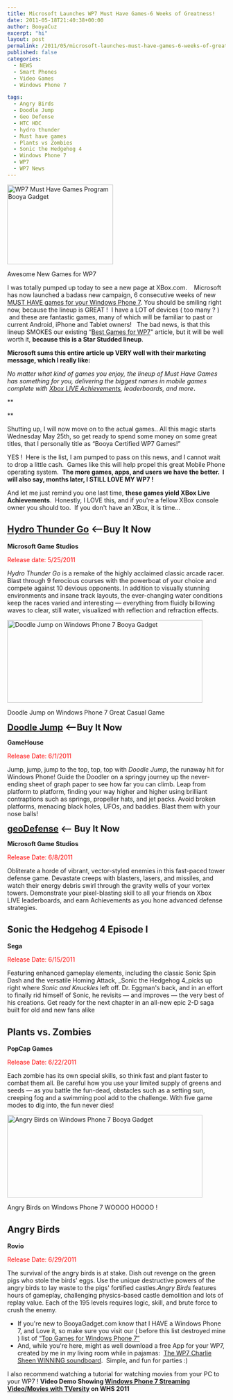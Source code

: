 ```yaml
---
title: Microsoft Launches WP7 Must Have Games-6 Weeks of Greatness!
date: 2011-05-18T21:40:38+00:00
author: BooyaCuz
excerpt: "hi"
layout: post
permalink: /2011/05/microsoft-launches-must-have-games-6-weeks-of-greatness.html
published: false
categories:
  - NEWS
  - Smart Phones
  - Video Games
  - Windows Phone 7

tags:
  - Angry Birds
  - Doodle Jump
  - Geo Defense
  - HTC HDC
  - hydro thunder
  - Must have games
  - Plants vs Zombies
  - Sonic the Hedgehog 4
  - Windows Phone 7
  - WP7
  - WP7 News
---
```

<div id="attachment_4579" style="width: 254px" class="wp-caption alignleft">
  <img class="size-full wp-image-4579" title="WP7 Must Have Games Logo" src="http://www.booyagadget.com/wp-content/uploads/2011/05/WP7-Must-Have-Games-Logo.png" alt="WP7 Must Have Games Program Booya Gadget" width="244" height="183" />
  
  <p class="wp-caption-text">
    Awesome New Games for WP7
  </p>
</div>

I was totally pumped up today to see a new page at XBox.com.    Microsoft has now launched a badass new campaign, 6 consecutive weeks of new <a title="Link to Microsoft Must Have Games Page ! AWESOME" href="http://www.xbox.com/en-US/Live/Mobile/MustHaveGames/home" target="_blank">MUST HAVE games for your Windows Phone 7</a>. You should be smiling right now, because the lineup is GREAT !  I have a LOT of devices ( too many ? )  and these are fantastic games, many of which will be familiar to past or current Android, iPhone and Tablet owners!   The bad news, is that this lineup SMOKES our existing &#8220;<a title="best games for wp7" href="http://www.booyagadget.com/2011/03/top-7-best-windows-phone-7-games.html" target="_blank">Best Games for WP7</a>&#8221; article, but it will be well worth it, **because this is a Star Studded lineup**.

**Microsoft sums this entire article up VERY well with their marketing message, which I really like:**

_No matter what kind of games you enjoy, the lineup of Must Have Games has something for you, delivering the biggest names in mobile games complete with <span style="text-decoration: underline;">Xbox LIVE Achievements</span>, leaderboards, and more_**.**

**
  
** 

Shutting up, I will now move on to the actual games.. All this magic starts Wednesday May 25th, so get ready to spend some money on some great titles, that I personally title as &#8220;Booya Certified WP7 Games!&#8221;

YES !  Here is the list, I am pumped to pass on this news, and I cannot wait to drop a little cash.  Games like this will help propel this great Mobile Phone operating system.  **The more games, apps, and users we have the better.  I will also say, months later, I STILL LOVE MY WP7 !**

And let me just remind you one last time, **these games yield XBox Live Achievements**.  Honestly, I LOVE this, and if you're a fellow XBox console owner you should too.  If you don't have an XBox, it is time&#8230;

## [Hydro Thunder Go](zune://navigate/?phoneappid=c4f42a26-e64a-e011-854c-00237de2db9e "Download Hydro Thunder Go for WP7 NOW") <&#8211;Buy It Now

**Microsoft Game Studios**
  
<span style="color: #ff0000;">Release date: 5/25/2011</span>

_Hydro Thunder Go_ is a remake of the highly acclaimed classic arcade racer. Blast through 9 ferocious courses with the powerboat of your choice and compete against 10 devious opponents. In addition to visually stunning environments and insane track layouts, the ever-changing water conditions keep the races varied and interesting &#8212; everything from fluidly billowing waves to clear, still water, visualized with reflection and refraction effects.

<div id="attachment_4581" style="width: 460px" class="wp-caption aligncenter">
  <img class="size-full wp-image-4581" title="Doodle Jump on Windows Phone 7 Booya Gadget" src="http://www.booyagadget.com/wp-content/uploads/2011/05/Doodle-Jump-on-Windows-Phone-7-Booya-Gadget.png" alt="Doodle Jump on Windows Phone 7 Booya Gadget" width="450" height="190" srcset="http://www.booyagadget.com/wp-content/uploads/2011/05/Doodle-Jump-on-Windows-Phone-7-Booya-Gadget.png 450w, http://www.booyagadget.com/wp-content/uploads/2011/05/Doodle-Jump-on-Windows-Phone-7-Booya-Gadget-300x126.png 300w" sizes="(max-width: 450px) 100vw, 450px" />
  
  <p class="wp-caption-text">
    Doodle Jump on Windows Phone 7 Great Casual Game
  </p>
</div>

<span style="font-size: 20px; font-weight: bold;"><a title="Buy Doodle Jump WP7 Now !" href="zune://navigate/?phoneappid=3a1fabb3-4a70-e011-81d2-78e7d1fa76f8 " target="_blank">Doodle Jump</a> </span><span style="font-size: 20px; font-weight: bold;"><&#8211;Buy It Now</span>

**GameHouse**
  
<span style="color: #ff0000;">Release Date: 6/1/2011</span>

Jump, jump, jump to the top, top, top with _Doodle Jump_, the runaway hit for Windows Phone! Guide the Doodler on a springy journey up the never-ending sheet of graph paper to see how far you can climb. Leap from platform to platform, finding your way higher and higher using brilliant contraptions such as springs, propeller hats, and jet packs. Avoid broken platforms, menacing black holes, UFOs, and baddies. Blast them with your nose balls!

<span style="font-size: 20px; font-weight: bold;"><a title="Buy Geo Defense TOWER DEFENSE on WP7 Now" href="zune://navigate/?phoneappid=20867249-9772-e011-81d2-78e7d1fa76f8 ">geoDefense</a> <&#8211; Buy It Now</span>

**Microsoft Game Studios**
  
<span style="color: #ff0000;">Release Date: 6/8/2011</span>

Obliterate a horde of vibrant, vector-styled enemies in this fast-paced tower defense game. Devastate creeps with blasters, lasers, and missiles, and watch their energy debris swirl through the gravity wells of your vortex towers. Demonstrate your pixel-blasting skill to all your friends on Xbox LIVE leaderboards, and earn Achievements as you hone advanced defense strategies.

## Sonic the Hedgehog 4 Episode I

**Sega**
  
<span style="color: #ff0000;">Release Date: 6/15/2011</span>

Featuring enhanced gameplay elements, including the classic Sonic Spin Dash and the versatile Homing Attack, _Sonic the Hedgehog 4_picks up right where _Sonic and Knuckles_ left off. Dr. Eggman's back, and in an effort to finally rid himself of Sonic, he revisits &#8212; and improves &#8212; the very best of his creations. Get ready for the next chapter in an all-new epic 2-D saga built for old and new fans alike

## Plants vs. Zombies

**PopCap Games**
  
<span style="color: #ff0000;">Release Date: 6/22/2011</span>

Each zombie has its own special skills, so think fast and plant faster to combat them all. Be careful how you use your limited supply of greens and seeds &#8212; as you battle the fun-dead, obstacles such as a setting sun, creeping fog and a swimming pool add to the challenge. With five game modes to dig into, the fun never dies!

<div id="attachment_4580" style="width: 460px" class="wp-caption aligncenter">
  <img class="size-full wp-image-4580" title="Angry Birds on Windows Phone 7 Booya Gadget" src="http://www.booyagadget.com/wp-content/uploads/2011/05/Angry-Birds-on-Windows-Phone-7-Booya-Gadget.png" alt="Angry Birds on Windows Phone 7 Booya Gadget" width="450" height="190" srcset="http://www.booyagadget.com/wp-content/uploads/2011/05/Angry-Birds-on-Windows-Phone-7-Booya-Gadget.png 450w, http://www.booyagadget.com/wp-content/uploads/2011/05/Angry-Birds-on-Windows-Phone-7-Booya-Gadget-300x126.png 300w" sizes="(max-width: 450px) 100vw, 450px" />
  
  <p class="wp-caption-text">
    Angry Birds on Windows Phone 7 WOOOO HOOOO !
  </p>
</div>

## Angry Birds

**Rovio**
  
<span style="color: #ff0000;">Release Date: 6/29/2011</span>

The survival of the angry birds is at stake. Dish out revenge on the green pigs who stole the birds' eggs. Use the unique destructive powers of the angry birds to lay waste to the pigs' fortified castles._Angry Birds_ features hours of gameplay, challenging physics-based castle demolition and lots of replay value. Each of the 195 levels requires logic, skill, and brute force to crush the enemy.

  * If you're new to BooyaGadget.com know that I HAVE a Windows Phone 7, and Love it, so make sure you visit our ( before this list destroyed mine ) list of <a title="Great WP7 Games Owner Review !" href="http://www.booyagadget.com/2011/03/top-7-best-windows-phone-7-games.html" target="_blank">&#8220;Top Games for Windows Phone 7&#8221;</a>
  * And, while you're here, might as well download a free App for your WP7, created by me in my living room while in pajamas:  <a title="Hear Charlie free on your WP7" href="http://www.booyagadget.com/2011/03/free-windows-phone-7-app-charlie-sheen-winning-sounboard.html" target="_blank">The WP7 Charlie Sheen WINNING soundboard</a>.  Simple, and fun for parties :)

I also recommend watching a tutorial for watching movies from your PC to your WP7 ! **Video Demo Showing [Windows Phone 7 Streaming Video/Movies with TVersity](http://www.youtube.com/watch?v=CrF64U4KnRI "WP7 TVersity Video Demo Booya YouTube") on WHS 2011**
  
<span class="youtube"></span>